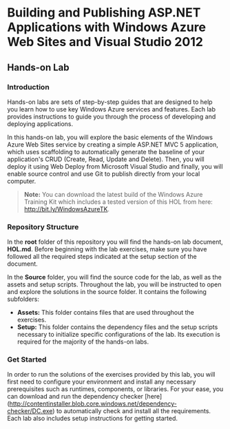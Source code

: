 ﻿# Building and Publishing ASP.NET Applications with Windows Azure Web Sites and Visual Studio 2012 #

## Hands-on Lab ##

### Introduction ###

Hands-on labs are sets of step-by-step guides that are designed to help you learn how to use key Windows Azure services and features. Each lab provides instructions to guide you through the process of developing and deploying applications.

In this hands-on lab, you will explore the basic elements of the Windows Azure Web Sites service by creating a simple ASP.NET MVC 5 application, which uses scaffolding to automatically generate the baseline of your application's CRUD (Create, Read, Update and Delete). Then, you will deploy it using Web Deploy from Microsoft Visual Studio and finally, you will enable source control and use Git to publish directly from your local computer.

> **Note:** You can download the latest build of the Windows Azure Training Kit which includes a tested version of this HOL from here: http://bit.ly/WindowsAzureTK.

### Repository Structure ###

In the **root** folder of this repository you will find the hands-on lab document, **HOL.md**. Before beginning with the lab exercises, make sure you have followed all the required steps indicated at the setup section of the document.

In the **Source** folder, you will find the source code for the lab, as well as the assets and setup scripts. Throughout the lab, you will be instructed to open and explore the solutions in the source folder. It contains the following subfolders:

- **Assets:** This folder contains files that are used throughout the exercises.
- **Setup:** This folder contains the dependency files and the setup scripts necessary to initialize specific configurations of the lab. Its execution is required for the majority of the hands-on labs.



### Get Started ###

In order to run the solutions of the exercises provided by this lab, you will first need to configure your environment and install any necessary prerequisites such as runtimes, components, or libraries. For your ease, you can download and run the dependency checker [here] (http://contentinstaller.blob.core.windows.net/dependency-checker/DC.exe) to automatically check and install all the requirements.  Each lab also includes setup instructions for getting started.